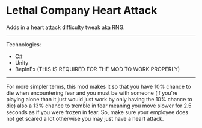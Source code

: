 # Lethal Company Heart Attack
 Adds in a heart attack difficulty tweak aka RNG. 

_________________________ 

Technologies:
- C#
- Unity
- BepInEx (THIS IS REQUIRED FOR THE MOD TO WORK PROPERLY)
  
_________________________ 
For more simpler terms, this mod makes it so that you have 10% chance to die when encountering fear and you must be with someone (if you're playing alone than it just would just work by only having the 10% chance to die) also a 13% chance to tremble in fear meaning you move slower for 2.5 seconds as if you were frozen in fear. So, make sure your employee does not get scared a lot otherwise you may just have a heart attack. 

